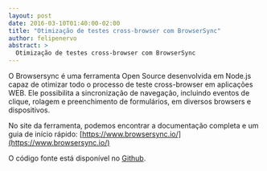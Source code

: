 ```yaml
---
layout: post
date: 2016-03-10T01:40:00-02:00
title: "Otimização de testes cross-browser com BrowserSync"
author: felipenervo
abstract: >
  Otimização de testes cross-browser com BrowserSync
---
```

O Browsersync é uma ferramenta Open Source desenvolvida em Node.js capaz de otimizar todo o processo de teste cross-browser em aplicações WEB. Ele possibilita a sincronização de navegação, incluindo eventos de clique, rolagem e preenchimento de formulários, em diversos browsers e dispositivos.

No site da ferramenta, podemos encontrar a documentação completa e um guia de início rápido:
[https://www.browsersync.io/](https://www.browsersync.io/)

O código fonte está disponível no [Github](https://github.com/Browsersync/browser-sync).
